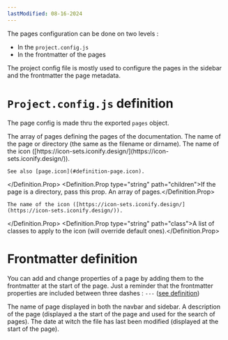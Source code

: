 ```yaml
---
lastModified: 08-16-2024
---
```


<script>
  import { Definition } from "$lib/components"
</script>

The pages configuration can be done on two levels :
 - In the `project.config.js`
 - In the frontmatter of the pages

The project config file is mostly used to configure the pages in the sidebar and the frontmatter the page metadata.


# `Project.config.js` definition

The page config is made thru the exported `pages` object.

<Definition name="pages" description="The pages array defining the pages of the documentation.">
  <Definition.Prop type="array" path="pages" required>The array of pages defining the pages of the documentation.</Definition.Prop>
</Definition>

<Definition name="page" description="A single page definition of the documentation.">
  <Definition.Prop type="string" path="name" required>The name of the page or directory (the same as the filename or dirname).</Definition.Prop>
  <Definition.Prop type="string" path="icon">
    The name of the icon ([https://icon-sets.iconify.design/](https://icon-sets.iconify.design/)).

    See also [page.icon](#definition-page.icon).
  </Definition.Prop>
  <Definition.Prop type="string" path="children">If the page is a directory, pass this prop. An array of pages.</Definition.Prop>
</Definition>

<Definition name="page.icon" description="The icon can be a string as said above but for more customisability, it can also be define like so.">
  <Definition.Prop type="string" path="name" required>

    The name of the icon ([https://icon-sets.iconify.design/](https://icon-sets.iconify.design/)).
  </Definition.Prop>
  <Definition.Prop type="string" path="class">A list of classes to apply to the icon (will override default ones).</Definition.Prop>
</Definition>


# Frontmatter definition

You can add and change properties of a page by adding them to the frontmatter at the start of the page.
Just a reminder that the frontmatter properties are included between three dashes : `---` ([see definition](https://daily-dev-tips.com/posts/what-exactly-is-frontmatter/))

<Definition name="Frontmatter" description="The list of props of the frontmatter.">
  <Definition.Prop type="string" path="name">The name of page displayed in both the navbar and sidebar.</Definition.Prop>
  <Definition.Prop type="string" path="description">A description of the page (displayed a the start of the page and used for the search of pages).</Definition.Prop>
  <Definition.Prop type="string" path="lastModified">The date at witch the file has last been modified (displayed at the start of the page).</Definition.Prop>
</Definition>
